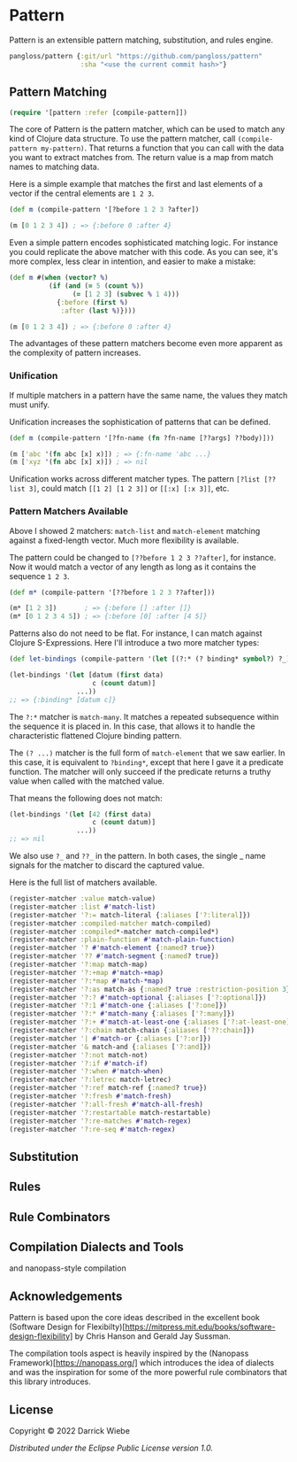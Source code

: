 # Pattern

Pattern is an extensible pattern matching, substitution, and rules engine.

``` clojure
pangloss/pattern {:git/url "https://github.com/pangloss/pattern"
                  :sha "<use the current commit hash>"}
```

## Pattern Matching

``` clojure
(require '[pattern :refer [compile-pattern]])
```

The core of Pattern is the pattern matcher, which can be used to match any kind of Clojure data structure.
To use the pattern matcher, call `(compile-pattern my-pattern)`. 
That returns a function that you can call with the data you want to extract matches from. 
The return value is a map from match names to matching data.

Here is a simple example that matches the first and last elements of a vector if the central elements are `1 2 3`.

``` clojure
(def m (compile-pattern '[?before 1 2 3 ?after])

(m [0 1 2 3 4]) ; => {:before 0 :after 4}
```

Even a simple pattern encodes sophisticated matching logic.
For instance you could replicate the above matcher with this code. 
As you can see, it's more complex, less clear in intention, and easier to make a mistake:

``` clojure
(def m #(when (vector? %)
          (if (and (= 5 (count %))
                (= [1 2 3] (subvec % 1 4)))
            {:before (first %)
             :after (last %)})))

(m [0 1 2 3 4]) ; => {:before 0 :after 4}
```

The advantages of these pattern matchers become even more apparent as the complexity of pattern increases.

### Unification

If multiple matchers in a pattern have the same name, the values they match must unify.

Unification increases the sophistication of patterns that can be defined.

``` clojure
(def m (compile-pattern '[?fn-name (fn ?fn-name [??args] ??body)]))

(m ['abc '(fn abc [x] x)]) ; => {:fn-name 'abc ...}
(m ['xyz '(fn abc [x] x)]) ; => nil
```

Unification works across different matcher types.
The pattern `[?list [??list 3]`, could match `[[1 2] [1 2 3]]` or `[[:x] [:x 3]]`, etc. 


### Pattern Matchers Available

Above I showed 2 matchers: `match-list` and `match-element` matching against a fixed-length vector. 
Much more flexibility is available.

The pattern could be changed to `[??before 1 2 3 ??after]`, for instance.
Now it would match a vector of any length as long as it contains the sequence `1 2 3`.

``` clojure
(def m* (compile-pattern '[??before 1 2 3 ??after]))

(m* [1 2 3])       ; => {:before [] :after []}
(m* [0 1 2 3 4 5]) ; => {:before [0] :after [4 5]}
```

Patterns also do not need to be flat.
For instance, I can match against Clojure S-Expressions. 
Here I'll introduce a two more matcher types:

``` clojure
(def let-bindings (compile-pattern '(let [(?:* (? binding* symbol?) ?_)] ??_)))

(let-bindings '(let [datum (first data)
                     c (count datum)]
                 ...))
;; => {:binding* [datum c]}
```

The `?:*` matcher is `match-many`.
It matches a repeated subsequence within the sequence it is placed in.
In this case, that allows it to handle the characteristic flattened Clojure binding pattern.

The `(? ...)` matcher is the full form of `match-element` that we saw earlier. 
In this case, it is equivalent to `?binding*`, except that here I gave it a predicate function.
The matcher will only succeed if the predicate returns a truthy value when called with the matched value.

That means the following does not match:

``` clojure
(let-bindings '(let [42 (first data)
                     c (count datum)]
                 ...))
;; => nil
```

We also use `?_` and `??_` in the pattern. In both cases, the single _ name signals for the matcher to
discard the captured value.


Here is the full list of matchers available.

``` clojure
(register-matcher :value match-value)
(register-matcher :list #'match-list)
(register-matcher '?:= match-literal {:aliases ['?:literal]})
(register-matcher :compiled-matcher match-compiled)
(register-matcher :compiled*-matcher match-compiled*)
(register-matcher :plain-function #'match-plain-function)
(register-matcher '? #'match-element {:named? true})
(register-matcher '?? #'match-segment {:named? true})
(register-matcher '?:map match-map)
(register-matcher '?:+map #'match-+map)
(register-matcher '?:*map #'match-*map)
(register-matcher '?:as match-as {:named? true :restriction-position 3})
(register-matcher '?:? #'match-optional {:aliases ['?:optional]})
(register-matcher '?:1 #'match-one {:aliases ['?:one]})
(register-matcher '?:* #'match-many {:aliases ['?:many]})
(register-matcher '?:+ #'match-at-least-one {:aliases ['?:at-least-one]})
(register-matcher '?:chain match-chain {:aliases ['??:chain]})
(register-matcher '| #'match-or {:aliases ['?:or]})
(register-matcher '& match-and {:aliases ['?:and]})
(register-matcher '?:not match-not)
(register-matcher '?:if #'match-if)
(register-matcher '?:when #'match-when)
(register-matcher '?:letrec match-letrec)
(register-matcher '?:ref match-ref {:named? true})
(register-matcher '?:fresh #'match-fresh)
(register-matcher '?:all-fresh #'match-all-fresh)
(register-matcher '?:restartable match-restartable)
(register-matcher '?:re-matches #'match-regex)
(register-matcher '?:re-seq #'match-regex)

```

## Substitution

## Rules

## Rule Combinators

## Compilation Dialects and Tools

and nanopass-style compilation

## Acknowledgements

Pattern is based upon the core ideas described in the excellent book (Software Design for Flexibilty)[https://mitpress.mit.edu/books/software-design-flexibility] by Chris Hanson and Gerald Jay Sussman.

The compilation tools aspect is heavily inspired by the (Nanopass Framework)[https://nanopass.org/] which introduces the idea of dialects and was the inspiration for some of the more powerful rule combinators that this library introduces.

## License

Copyright © 2022 Darrick Wiebe

_Distributed under the Eclipse Public License version 1.0._
